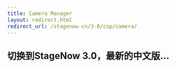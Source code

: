 ```yaml
---
title: Camera Manager
layout: redirect.html
redirect_url: /stagenow-cn/3-0/csp/camera/
---
```


## 切换到StageNow 3.0，最新的中文版...

